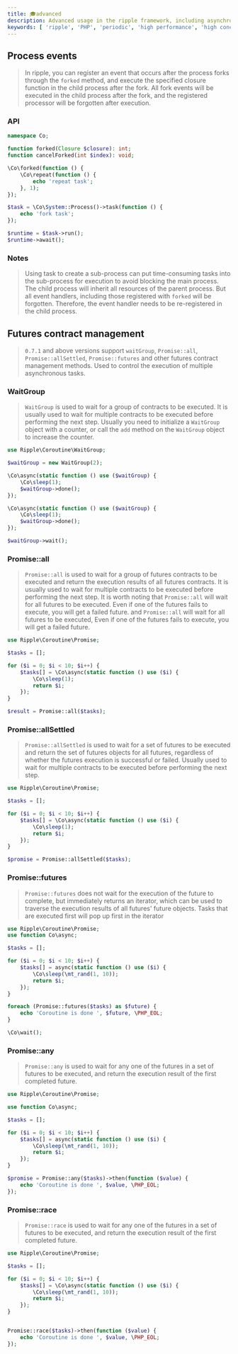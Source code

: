 ```yaml
---
title: 🎓advanced
description: Advanced usage in the ripple framework, including asynchronous operations, signal processing, sleep, futures mechanism, etc.
keywords: [ 'ripple', 'PHP', 'periodic', 'high performance', 'high concurrency', 'asynchronous', 'signal', 'sleep', 'periodic' ]
---
```


## Process events

> In ripple, you can register an event that occurs after the process forks through the `forked` method, and execute the
> specified closure function in the child process after the fork.
> All fork events will be executed in the child process after the fork, and the registered processor will be forgotten
> after execution.

### API

```php
namespace Co;

function forked(Closure $closure): int;
function cancelForked(int $index): void;
```

```php
\Co\forked(function () {
    \Co\repeat(function () {
        echo 'repeat task';
    }, 1);
});

$task = \Co\System::Process()->task(function () {
    echo 'fork task';
});

$runtime = $task->run();
$runtime->await();
```

### Notes

> Using task to create a sub-process can put time-consuming tasks into the sub-process for execution to avoid blocking
> the main process. The child process will inherit all resources of the parent process.
> But all event handlers, including those registered with `forked` will be forgotten. Therefore, the event handler needs
> to be re-registered in the child process.

## Futures contract management

> `0.7.1` and above versions support `waitGroup`, `Promise::all`, `Promise::allSettled`, `Promise::futures` and other
> futures contract management methods. Used to control the execution of multiple asynchronous tasks.

### WaitGroup

> `WaitGroup` is used to wait for a group of contracts to be executed. It is usually used to wait for multiple contracts
> to be executed before performing the next step.
> Usually you need to initialize a `WaitGroup` object with a counter, or call the `add` method on the `WaitGroup` object
> to increase the counter.

```php
use Ripple\Coroutine\WaitGroup;

$waitGroup = new WaitGroup(2);

\Co\async(static function () use ($waitGroup) {
    \Co\sleep(1);
    $waitGroup->done();
});

\Co\async(static function () use ($waitGroup) {
    \Co\sleep(1);
    $waitGroup->done();
});

$waitGroup->wait();
```

### Promise::all

> `Promise::all` is used to wait for a group of futures contracts to be executed and return the execution results of all
> futures contracts. It is usually used to wait for multiple contracts to be executed before performing the next step.
> It is worth noting that `Promise::all` will wait for all futures to be executed. Even if one of the futures fails to
> execute, you will get a failed future. and
> `Promise::all` will wait for all futures to be executed,
> Even if one of the futures fails to execute, you will get a failed future.

```php
use Ripple\Coroutine\Promise;

$tasks = [];

for ($i = 0; $i < 10; $i++) {
    $tasks[] = \Co\async(static function () use ($i) {
        \Co\sleep(1);
        return $i;
    });
}

$result = Promise::all($tasks);
```

### Promise::allSettled

> `Promise::allSettled` is used to wait for a set of futures to be executed and return the set of futures objects for
> all futures, regardless of whether the futures execution is successful or failed.
> Usually used to wait for multiple contracts to be executed before performing the next step.

```php
use Ripple\Coroutine\Promise;

$tasks = [];

for ($i = 0; $i < 10; $i++) {
    $tasks[] = \Co\async(static function () use ($i) {
        \Co\sleep(1);
        return $i;
    });
}

$promise = Promise::allSettled($tasks);
```

### Promise::futures

> `Promise::futures` does not wait for the execution of the future to complete, but immediately returns an iterator,
> which can be used to traverse the execution results of all futures' future objects.
> Tasks that are executed first will pop up first in the iterator

```php
use Ripple\Coroutine\Promise;
use function Co\async;

$tasks = [];

for ($i = 0; $i < 10; $i++) {
    $tasks[] = async(static function () use ($i) {
        \Co\sleep(\mt_rand(1, 10));
        return $i;
    });
}

foreach (Promise::futures($tasks) as $future) {
    echo 'Coroutine is done ', $future, \PHP_EOL;
}

\Co\wait();
```

### Promise::any

> `Promise::any` is used to wait for any one of the futures in a set of futures to be executed, and return the execution
> result of the first completed future.

```php
use Ripple\Coroutine\Promise;

use function Co\async;

$tasks = [];

for ($i = 0; $i < 10; $i++) {
    $tasks[] = async(static function () use ($i) {
        \Co\sleep(\mt_rand(1, 10));
        return $i;
    });
}

$promise = Promise::any($tasks)->then(function ($value) {
    echo 'Coroutine is done ', $value, \PHP_EOL;
});

```

### Promise::race

> `Promise::race` is used to wait for any one of the futures in a set of futures to be executed, and return the
> execution result of the first completed future.

```php
use Ripple\Coroutine\Promise;

$tasks = [];

for ($i = 0; $i < 10; $i++) {
    $tasks[] = \Co\async(static function () use ($i) {
        \Co\sleep(\mt_rand(1, 10));
        return $i;
    });
}


Promise::race($tasks)->then(function ($value) {
    echo 'Coroutine is done ', $value, \PHP_EOL;
});
```
